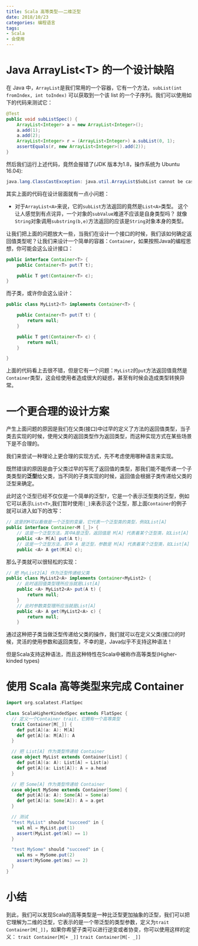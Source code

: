 ```yaml
---
title: Scala 高等类型——二维泛型
date: 2018/10/23
categories: 编程语言
tags:
- Scala
- 会使用
---
```


# Java ArrayList&lt;T&gt; 的一个设计缺陷
在 Java 中，`ArrayList`是我们常用的一个容器，它有一个方法，`subList(int fromIndex, int toIndex)` 可以获取到一个该 list 的一个子序列。我们可以使用如下的代码来测试它：
```Java
@Test
public void subListSpec() {
    ArrayList<Integer> a = new ArrayList<Integer>();
    a.add(1);
    a.add(2);
    ArrayList<Integer> r = (ArrayList<Integer>) a.subList(0, 1);
    assertEquals(r, new ArrayList<Integer>().add(2));
}
```
然后我们运行上述代码，竟然会报错了(JDK 版本为1.8，操作系统为 Ubuntu 16.04):
```Java
java.lang.ClassCastException: java.util.ArrayList$SubList cannot be cast to java.util.ArrayList
```
其实上面的代码在设计层面就有一点小问题：
<!-- more -->
* 对于`ArrayList<A>`来说，它的`subList`方法返回的竟然是`List<A>`类型。 这个让人感觉到有点诧异，一个对象的`subValue`难道不应该是自身类型吗？ 就像`String`对象调用`substring(b,e)`方法返回的应该是`String`对象本身的类型。

让我们把上面的问题放大一些，当我们在设计一个接口的时候，我们该如何确定返回值类型呢？让我们来设计一个简单的容器：`Container`，如果按照Java的编程思想，你可能会这么设计接口：
```Java
public interface Container<T> {
    public Container<T> put(T t);

    public T get(Container<T> c);
}
```
而子类，或许你会这么设计：
```Java
public class MyList2<T> implements Container<T> {

    public Container<T> put(T t) {
        return null;
    }

    public T get(Container<T> c) {
        return null;
    }

}
```
上面的代码看上去很不错，但是它有一个问题：`MyList2`的`put`方法返回值竟然是`Container`类型，这会给使用者造成很大的疑惑，甚至有时候会造成类型转换异常。

# 一个更合理的设计方案
产生上面问题的原因是我们在父类(接口)中过早的定义了方法的返回值类型，当子类去实现的时候，使用父类的返回类型作为返回类型，而这种实现方式在某些场景下是不合理的。

我们来尝试一种理论上更合理的实现方式，先不考虑使用哪种语言来实现。

既然错误的原因是由于父类过早的写死了返回值的类型，那我们能不能传递一个子类类型的**泛型**给父类，当不同的子类实现的时候，返回值会根据子类传递给父类的泛型来确定。

此时这个泛型已经不仅仅是一个简单的泛型`T`，它是一个表示泛型类的泛型，例如它可以表示`List<T>`,我们暂时使用`[_]`来表示这个泛型，那上面`Container`的例子就可以进入如下的改写：
```Java
// 这里的M可以看做是一个泛型的变量，它代表一个泛型类的类型，例如List[A]
public interface Container<M [_]> {
    // 这是一个泛型方法，其中A是泛型，返回值是 M[A] 代表着某个泛型类，如List[A]
    public <A> M[A] put(A t);
    // 这是一个泛型方法，其中 A 是泛型，参数是 M[A] 代表着某个泛型类，如List[A]
    public <A> A get(M[A] c);
```
那么子类就可以很轻松的实现：
```Java
// 把 MyList2[A] 作为泛型传递给父类
public class MyList2<A> implements Container<MyList2> {
    // 此时返回值类型理所应当就是List[A]
    public <A> MyList2<A> put(A t) {
        return null;
    }
    // 此时参数类型理所应当就是List[A]
    public <A> A get(MyList2<A> c) {
        return null;
    }
```

通过这种把子类当做泛型传递给父类的操作，我们就可以在定义父类(接口)的时候，灵活的使用参数和返回类型，不幸的是，Java似乎不支持这种语法！

但是Scala支持这种语法，而且这种特性在Scala中被称作高等类型(Higher-kinded types)

# 使用 Scala 高等类型来完成 Container
```Scala
import org.scalatest.FlatSpec

class ScalaHigherKindedSpec extends FlatSpec {
  // 定义一个Container trait，它拥有一个高等类型
  trait Container[M[_]] {
    def put[A](a: A): M[A]
    def get[A](a: M[A]): A
  }

  // 把 List[A] 作为类型传递给 Container
  case object MyList extends Container[List] {
    def put[A](a: A): List[A] = List(a)
    def get[A](a: List[A]): A = a.head
  }

  // 把 Some[A] 作为类型传递给 Container
  case object MySome extends Container[Some] {
    def put[A](a: A): Some[A] = Some(a)
    def get[A](a: Some[A]): A = a.get
  }

  // 测试
  "test MyList" should "succeed" in {
    val ml = MyList.put(1)
    assert(MyList.get(ml) == 1)
  }

  "test MySome" should "succeed" in {
    val ms = MySome.put(2)
    assert(MySome.get(ms) == 2)
  }
}
```

# 小结
到此，我们可以发现Scala的高等类型是一种比泛型更加抽象的泛型，我们可以把它理解为二维的泛型，它表示的是一个带泛型的类型参数，定义为`trait Container[M[_]]`，如果你希望子类可以进行逆变或者协变，你可以使用这样的定义：
`trait Container[M[+ _]]`
`trait Container[M[- _]]`
